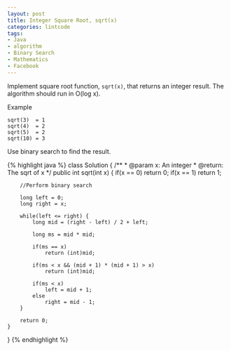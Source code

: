 ```yaml
---
layout: post
title: Integer Square Root, sqrt(x)
categories: lintcode
tags:
- Java
- algorithm
- Binary Search
- Mathematics
- Facebook
---
```


Implement square root function, `sqrt(x)`, that returns an integer result. The algorithm should run in O(log x).

Example

```
sqrt(3)  = 1
sqrt(4)  = 2
sqrt(5)  = 2
sqrt(10) = 3
```

Use binary search to find the result.

{% highlight java %}
class Solution {
    /**
     * @param x: An integer
     * @return: The sqrt of x
     */
    public int sqrt(int x) {
         if(x == 0)
            return 0;
        if(x == 1)
            return 1;
            
        //Perform binary search
        
        long left = 0;
        long right = x;
        
        while(left <= right) {
            long mid = (right - left) / 2 + left;
            
            long ms = mid * mid;
            
            if(ms == x)
                return (int)mid;
            
            if(ms < x && (mid + 1) * (mid + 1) > x)
                return (int)mid;
            
            if(ms < x)
                left = mid + 1;
            else
                right = mid - 1;
        }
        
        return 0;
    }
}
{% endhighlight %}